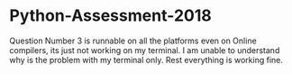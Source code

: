 # Python-Assessment-2018
Question Number 3 is runnable on all the platforms even on Online compilers, its just not working on my terminal.
I am unable to understand why is the problem with my terminal only. Rest everything is working fine.
